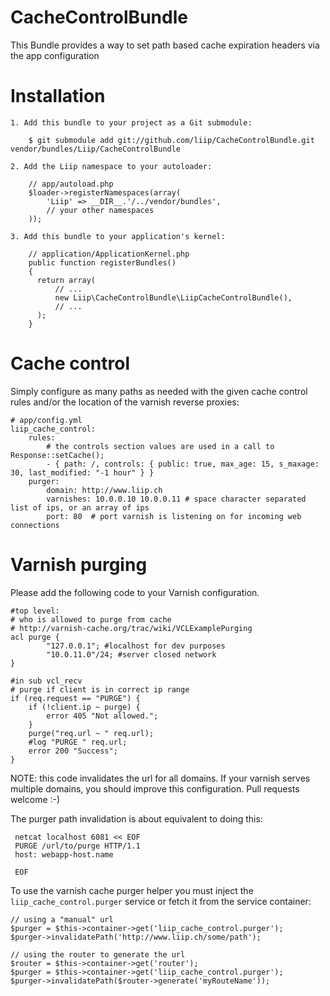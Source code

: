 CacheControlBundle
==================

This Bundle provides a way to set path based cache expiration headers via the app configuration

Installation
============

    1. Add this bundle to your project as a Git submodule:

        $ git submodule add git://github.com/liip/CacheControlBundle.git vendor/bundles/Liip/CacheControlBundle

    2. Add the Liip namespace to your autoloader:

        // app/autoload.php
        $loader->registerNamespaces(array(
            'Liip' => __DIR__.'/../vendor/bundles',
            // your other namespaces
        ));

    3. Add this bundle to your application's kernel:

        // application/ApplicationKernel.php
        public function registerBundles()
        {
          return array(
              // ...
              new Liip\CacheControlBundle\LiipCacheControlBundle(),
              // ...
          );
        }

Cache control
=============

Simply configure as many paths as needed with the given cache control rules and/or the location
of the varnish reverse proxies:

    # app/config.yml
    liip_cache_control:
        rules:
            # the controls section values are used in a call to Response::setCache();
            - { path: /, controls: { public: true, max_age: 15, s_maxage: 30, last_modified: "-1 hour" } }
        purger:
            domain: http://www.liip.ch
            varnishes: 10.0.0.10 10.0.0.11 # space character separated list of ips, or an array of ips
            port: 80  # port varnish is listening on for incoming web connections

Varnish purging
===============

Please add the following code to your Varnish configuration.

    #top level:
    # who is allowed to purge from cache
    # http://varnish-cache.org/trac/wiki/VCLExamplePurging
    acl purge {
            "127.0.0.1"; #localhost for dev purposes
            "10.0.11.0"/24; #server closed network
    }

    #in sub vcl_recv
    # purge if client is in correct ip range
    if (req.request == "PURGE") {
        if (!client.ip ~ purge) {
            error 405 "Not allowed.";
        }
        purge("req.url ~ " req.url);
        #log "PURGE " req.url;
        error 200 "Success";
    }

NOTE: this code invalidates the url for all domains. If your varnish serves multiple domains,
you should improve this configuration. Pull requests welcome :-)

The purger path invalidation is about equivalent to doing this:

     netcat localhost 6081 << EOF
     PURGE /url/to/purge HTTP/1.1
     host: webapp-host.name

     EOF

To use the varnish cache purger helper you must inject the ``liip_cache_control.purger`` service
or fetch it from the service container:

    // using a "manual" url
    $purger = $this->container->get('liip_cache_control.purger');
    $purger->invalidatePath('http://www.liip.ch/some/path');

    // using the router to generate the url
    $router = $this->container->get('router');
    $purger = $this->container->get('liip_cache_control.purger');
    $purger->invalidatePath($router->generate('myRouteName'));
